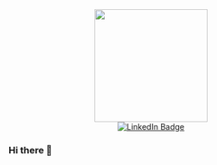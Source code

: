 <div align="center">
	<img src="https://media.giphy.com/media/wLNuW1tCKRiPmDV5Y4/giphy.gif" width="200">
</div>
<div id="badges" align="center">
  <a href="linkedin.com/in/sreedharsan-p-k-6a7502219">
    <img src="https://img.shields.io/badge/LinkedIn-blue?style=for-the-badge&logo=linkedin&logoColor=white" alt="LinkedIn Badge"/>
  </a>
</div>
<div align="center">
  <img src="https://komarev.com/ghpvc/?username=Sreedharsan&style=flat-square&color=blue" alt=""/>
</div>




### Hi there 👋

